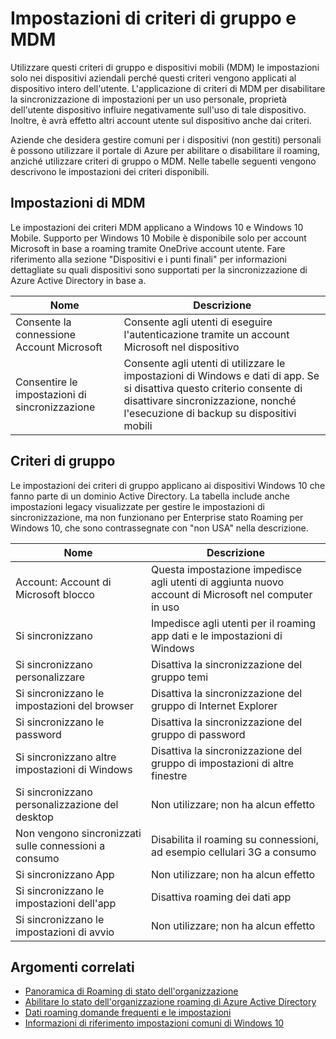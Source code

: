 <properties
    pageTitle="Impostazioni di criteri e MDM gruppo | Microsoft Azure"
    description="Informazioni sui criteri di gruppo e dispositivi mobili le impostazioni di gestione (MDM) che devono essere utilizzate in dispositivi di proprietà dell'azienda. I criteri vengono applicati al dispositivo intero dell'utente."
    services="active-directory"
    keywords="quali sono i criteri di gruppo e le impostazioni di MDM per Enterprise stato Roaming, Roaming stato Enterprise, cloud windows"
    documentationCenter=""
    authors="femila"
    manager="swadhwa"
    editor="curtand"/>

<tags
    ms.service="active-directory"  
    ms.workload="identity"
    ms.tgt_pltfrm="na"
    ms.devlang="na"
    ms.topic="article"
    ms.date="09/27/2016"
    ms.author="femila"/>

# <a name="group-policy-and-mdm-settings"></a>Impostazioni di criteri di gruppo e MDM

Utilizzare questi criteri di gruppo e dispositivi mobili (MDM) le impostazioni solo nei dispositivi aziendali perché questi criteri vengono applicati al dispositivo intero dell'utente. L'applicazione di criteri di MDM per disabilitare la sincronizzazione di impostazioni per un uso personale, proprietà dell'utente dispositivo influire negativamente sull'uso di tale dispositivo. Inoltre, è avrà effetto altri account utente sul dispositivo anche dai criteri.

Aziende che desidera gestire comuni per i dispositivi (non gestiti) personali è possono utilizzare il portale di Azure per abilitare o disabilitare il roaming, anziché utilizzare criteri di gruppo o MDM.
Nelle tabelle seguenti vengono descrivono le impostazioni dei criteri disponibili.

## <a name="mdm-settings"></a>Impostazioni di MDM
Le impostazioni dei criteri MDM applicano a Windows 10 e Windows 10 Mobile.  Supporto per Windows 10 Mobile è disponibile solo per account Microsoft in base a roaming tramite OneDrive account utente.  Fare riferimento alla sezione "Dispositivi e i punti finali" per informazioni dettagliate su quali dispositivi sono supportati per la sincronizzazione di Azure Active Directory in base a.

| Nome                               | Descrizione                                                          |
|------------------------------------|----------------------------------------------------------------------|
| Consente la connessione Account Microsoft | Consente agli utenti di eseguire l'autenticazione tramite un account Microsoft nel dispositivo |
| Consentire le impostazioni di sincronizzazione             | Consente agli utenti di utilizzare le impostazioni di Windows e dati di app. Se si disattiva questo criterio consente di disattivare sincronizzazione, nonché l'esecuzione di backup su dispositivi mobili                  |

## <a name="group-policy-settings"></a>Criteri di gruppo
Le impostazioni dei criteri di gruppo applicano ai dispositivi Windows 10 che fanno parte di un dominio Active Directory. La tabella include anche impostazioni legacy visualizzate per gestire le impostazioni di sincronizzazione, ma non funzionano per Enterprise stato Roaming per Windows 10, che sono contrassegnate con "non USA" nella descrizione.

| Nome                                | Descrizione |
|-------------------------------------|-------------|
| Account: Account di Microsoft blocco  |Questa impostazione impedisce agli utenti di aggiunta nuovo account di Microsoft nel computer in uso|
| Si sincronizzano                         |Impedisce agli utenti per il roaming app dati e le impostazioni di Windows|
| Si sincronizzano personalizzare             |Disattiva la sincronizzazione del gruppo temi|
| Si sincronizzano le impostazioni del browser        |Disattiva la sincronizzazione del gruppo di Internet Explorer|
| Si sincronizzano le password               |Disattiva la sincronizzazione del gruppo di password|
| Si sincronizzano altre impostazioni di Windows  |Disattiva la sincronizzazione del gruppo di impostazioni di altre finestre|
| Si sincronizzano personalizzazione del desktop |Non utilizzare; non ha alcun effetto|
| Non vengono sincronizzati sulle connessioni a consumo  |Disabilita il roaming su connessioni, ad esempio cellulari 3G a consumo|
| Si sincronizzano App                    |Non utilizzare; non ha alcun effetto|
|Si sincronizzano le impostazioni dell'app             |Disattiva roaming dei dati app|
|Si sincronizzano le impostazioni di avvio           |Non utilizzare; non ha alcun effetto|


## <a name="related-topics"></a>Argomenti correlati
- [Panoramica di Roaming di stato dell'organizzazione](active-directory-windows-enterprise-state-roaming-overview.md)
- [Abilitare lo stato dell'organizzazione roaming di Azure Active Directory](active-directory-windows-enterprise-state-roaming-enable.md)
- [Dati roaming domande frequenti e le impostazioni](active-directory-windows-enterprise-state-roaming-faqs.md)
- [Informazioni di riferimento impostazioni comuni di Windows 10](active-directory-windows-enterprise-state-roaming-windows-settings-reference.md)
